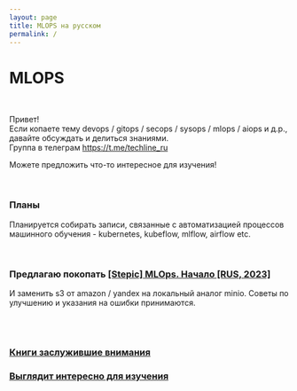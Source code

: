 ```yaml
---
layout: page
title: MLOPS на русском
permalink: /
---
```


# MLOPS

<br/>

Привет!  
Если копаете тему devops / gitops / secops / sysops / mlops / aiops и д.р., давайте обсуждать и делиться знаниями.  
Группа в телеграм https://t.me/techline_ru

Можете предложить что-то интересное для изучения!

<br/>

### Планы

Планируется собирать записи, связанные с автоматизацией процессов машинного обучения - kubernetes, kubeflow, mlflow, airflow etc.

<br/>

### Предлагаю покопать [[Stepic] MLOps. Начало [RUS, 2023]](/courses/stepik-mlops-beginning/)

И заменить s3 от amazon / yandex на локальный аналог minio. Советы по улучшению и указания на ошибки принимаются.

<br/>
<br/>

### [Книги заслужившие внимания](/books/)

### [Выглядит интересно для изучения](/looks-interesting/)
